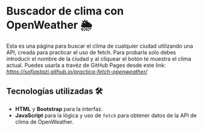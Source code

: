 # Buscador de clima con OpenWeather 🌦️

Esta es una página para buscar el clima de cualquier ciudad utilizando una API, creada para practicar el uso de fetch. Para probarla solo debes introducir el nombre de la ciudad y al cliquear el botón te muestra el clima actual.
Puedes usarla a travéz de GitHub Pages desde este link: *https://sofiastazi.github.io/practica-fetch-openweather/*
  
## Tecnologías utilizadas 🛠️

- **HTML** y **Bootstrap** para la interfaz.
- **JavaScript** para la lógica y uso de `fetch` para obtener datos de la API de clima de OpenWeather.
